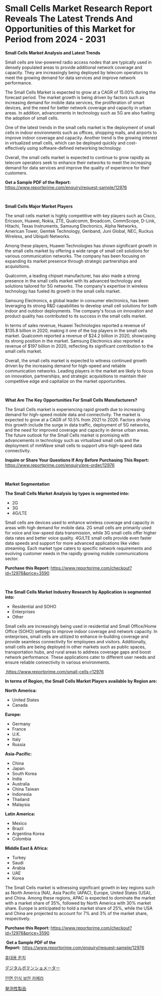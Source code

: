 <p><h1>Small Cells Market Research Report Reveals The Latest Trends And Opportunities of this Market for Period from 2024 - 2031</h1></p><p><strong>Small Cells Market Analysis and Latest Trends</strong></p>
<p><p>Small cells are low-powered radio access nodes that are typically used in densely populated areas to provide additional network coverage and capacity. They are increasingly being deployed by telecom operators to meet the growing demand for data services and improve network performance.</p><p>The Small Cells Market is expected to grow at a CAGR of 15.00% during the forecast period. The market growth is being driven by factors such as increasing demand for mobile data services, the proliferation of smart devices, and the need for better network coverage and capacity in urban areas. In addition, advancements in technology such as 5G are also fueling the adoption of small cells.</p><p>One of the latest trends in the small cells market is the deployment of small cells in indoor environments such as offices, shopping malls, and airports to improve indoor coverage and capacity. Another trend is the growing interest in virtualized small cells, which can be deployed quickly and cost-effectively using software-defined networking technology.</p><p>Overall, the small cells market is expected to continue to grow rapidly as telecom operators seek to enhance their networks to meet the increasing demand for data services and improve the quality of experience for their customers.</p></p>
<p><strong>Get a Sample PDF of the Report:&nbsp;</strong> <a href="https://www.reportprime.com/enquiry/request-sample/12976">https://www.reportprime.com/enquiry/request-sample/12976</a></p>
<p>&nbsp;</p>
<p><strong>Small Cells Major Market Players</strong></p>
<p><p>The small cells market is highly competitive with key players such as Cisco, Ericsson, Huawei, Nokia, ZTE, Qualcomm, Broadcom, CommScope, D-Link, Hitachi, Texas Instruments, Samsung Electronics, Alpha Networks, American Tower, Gemtek Technology, Genband, Juni Global, NEC, Ruckus Wireless, and Ubiquiti Networks.</p><p>Among these players, Huawei Technologies has shown significant growth in the small cells market by offering a wide range of small cell solutions for various communication networks. The company has been focusing on expanding its market presence through strategic partnerships and acquisitions.</p><p>Qualcomm, a leading chipset manufacturer, has also made a strong presence in the small cells market with its advanced technology and solutions tailored for 5G networks. The company's expertise in wireless technology has fueled its growth in the small cells market.</p><p>Samsung Electronics, a global leader in consumer electronics, has been leveraging its strong R&D capabilities to develop small cell solutions for both indoor and outdoor deployments. The company's focus on innovation and product quality has contributed to its success in the small cells market.</p><p>In terms of sales revenue, Huawei Technologies reported a revenue of $135.8 billion in 2020, making it one of the top players in the small cells market. Qualcomm reported a revenue of $24.2 billion in 2020, showcasing its strong position in the market. Samsung Electronics also reported a revenue of $197 billion in 2020, reflecting its significant contribution to the small cells market.</p><p>Overall, the small cells market is expected to witness continued growth driven by the increasing demand for high-speed and reliable communication networks. Leading players in the market are likely to focus on innovation, partnerships, and strategic acquisitions to maintain their competitive edge and capitalize on the market opportunities.</p></p>
<p>&nbsp;</p>
<p><strong>What Are The Key Opportunities For Small Cells Manufacturers?</strong></p>
<p><p>The Small Cells market is experiencing rapid growth due to increasing demand for high-speed mobile data and connectivity. The market is expected to grow at a CAGR of 10.5% from 2021 to 2026. Factors driving this growth include the surge in data traffic, deployment of 5G networks, and the need for improved coverage and capacity in dense urban areas. The future outlook for the Small Cells market is promising with advancements in technology such as virtualized small cells and the deployment of mmWave small cells to support ultra-high-speed data connectivity.</p></p>
<p><strong>Inquire or Share Your Questions If Any Before Purchasing This Report:</strong> <a href="https://www.reportprime.com/enquiry/pre-order/12976">https://www.reportprime.com/enquiry/pre-order/12976</a></p>
<p>&nbsp;</p>
<p><strong>Market Segmentation</strong></p>
<p><strong>The Small Cells Market Analysis by types is segmented into:</strong></p>
<p><ul><li>2G</li><li>3G</li><li>4G/LTE</li></ul></p>
<p><p>Small cells are devices used to enhance wireless coverage and capacity in areas with high demand for mobile data. 2G small cells are primarily used for voice and low-speed data transmission, while 3G small cells offer higher data rates and better voice quality. 4G/LTE small cells provide even faster data speeds and support for more advanced applications like video streaming. Each market type caters to specific network requirements and evolving customer needs in the rapidly growing mobile communications sector.</p></p>
<p><strong>Purchase this Report:&nbsp;</strong><a href="https://www.reportprime.com/checkout?id=12976&price=3590">https://www.reportprime.com/checkout?id=12976&price=3590</a></p>
<p>&nbsp;</p>
<p><strong>The Small Cells Market Industry Research by Application is segmented into:</strong></p>
<p><ul><li>Residential and SOHO</li><li>Enterprises</li><li>Other</li></ul></p>
<p><p>Small cells are increasingly being used in residential and Small Office/Home Office (SOHO) settings to improve indoor coverage and network capacity. In enterprises, small cells are utilized to enhance in-building coverage and provide seamless connectivity for employees and visitors. Additionally, small cells are being deployed in other markets such as public spaces, transportation hubs, and rural areas to address coverage gaps and boost network performance. These applications cater to different user needs and ensure reliable connectivity in various environments.</p></p>
<p><a href="https://www.reportprime.com/small-cells-r12976">&nbsp;https://www.reportprime.com/small-cells-r12976</a></p>
<p><strong>In terms of Region, the Small Cells Market Players available by Region are:</strong></p>
<p>
    <p> <strong> North America: </strong>
        <ul>
            <li>United States</li>
            <li>Canada</li>
        </ul>
        </p> 
    <p> <strong> Europe: </strong>
        <ul>
            <li>Germany</li>
            <li>France</li>
            <li>U.K.</li>
            <li>Italy</li>
            <li>Russia</li>
        </ul>
        </p> 
    <p> <strong> Asia-Pacific: </strong>
        <ul>
            <li>China</li>
            <li>Japan</li>
            <li>South Korea</li>
            <li>India</li>
            <li>Australia</li>
            <li>China Taiwan</li>
            <li>Indonesia</li>
            <li>Thailand</li>
            <li>Malaysia</li>
        </ul>
        </p> 
    <p> <strong> Latin America: </strong>
        <ul>
            <li>Mexico</li>
            <li>Brazil</li>
            <li>Argentina Korea</li>
            <li>Colombia</li>
        </ul>
        </p> 
    <p> <strong> Middle East & Africa: </strong>
        <ul>
            <li>Turkey</li>
            <li>Saudi</li>
            <li>Arabia</li>
            <li>UAE</li>
            <li>Korea</li>
        </ul>
    </p>
    </p>
<p><p>The Small Cells market is witnessing significant growth in key regions such as North America (NA), Asia Pacific (APAC), Europe, United States (USA), and China. Among these regions, APAC is expected to dominate the market with a market share of 35%, followed by North America with 30% market share. Europe is anticipated to hold a market share of 25%, while the USA and China are projected to account for 7% and 3% of the market share, respectively.</p></p>
<p><strong>Purchase this Report: </strong><a href="https://www.reportprime.com/checkout?id=12976&price=3590">https://www.reportprime.com/checkout?id=12976&price=3590</a></p>
<p>&nbsp;<strong>Get a Sample PDF of the Report:&nbsp;&nbsp;</strong><a href="https://www.reportprime.com/enquiry/request-sample/12976">https://www.reportprime.com/enquiry/request-sample/12976</a></p>
<p><strong></strong></p>
<p><p><a href="https://medium.com/@everettilkinson56562023/%ED%9C%B4%EB%8C%80%EC%9A%A9-%EC%9C%88%EC%B9%98-%EC%8B%9C%EC%9E%A5-%EA%B7%9C%EB%AA%A8%EB%8A%94-%EA%B8%80%EB%A1%9C%EB%B2%8C-%EC%82%B0%EC%97%85%EC%97%90%EC%84%9C-%EC%B5%9C%EC%A0%81%EC%9D%98-%EB%A7%88%EC%BC%80%ED%8C%85-%EC%B1%84%EB%84%90%EC%9D%84-%EB%B3%B4%EC%97%AC%EC%A4%8D%EB%8B%88%EB%8B%A4-cb8c11c29acd">휴대용 윈치</a></p><p><a href="https://medium.com/@isomgleason2023/%E3%83%87%E3%82%B8%E3%82%BF%E3%83%AB%E3%83%9D%E3%83%86%E3%83%B3%E3%82%B7%E3%83%A7%E3%83%A1%E3%83%BC%E3%82%BF%E5%B8%82%E5%A0%B4%E3%81%AF-%E5%B8%82%E5%A0%B4%E3%82%B7%E3%82%A7%E3%82%A2-%E5%B8%82%E5%A0%B4%E5%8B%95%E5%90%91-%E5%B8%82%E5%A0%B4%E6%88%90%E9%95%B7%E3%81%AB%E9%96%A2%E3%81%99%E3%82%8B%E6%83%85%E5%A0%B1%E3%82%92%E6%8F%90%E4%BE%9B%E3%81%97%E3%81%BE%E3%81%99-1570a90a0261">デジタルポテンショメーター</a></p><p><a href="https://medium.com/@leatharoan20231/%EC%95%9E%EC%9C%BC%EB%A1%9C-2024%EB%85%84%EB%B6%80%ED%84%B0-2031%EB%85%84%EA%B9%8C%EC%A7%80-%EC%98%88%EC%B8%A1%EB%90%9C-%EC%96%BC%EA%B5%B4-%EC%9D%B8%EC%8B%9D-%EB%B3%B4%EC%95%88-%EC%B9%B4%EB%A9%94%EB%9D%BC-%EC%8B%9C%EC%9E%A5-%EB%8F%99%ED%96%A5-%EB%B0%8F-%EC%8B%9C%EC%9E%A5-%EB%B6%84%EC%84%9D-b5c6961dd3d8">안면 인식 보안 카메라</a></p><p><a href="https://medium.com/@joanacasper14/%E3%82%A8%E3%83%95%E3%82%A7%E3%83%90%E3%83%AC%E3%82%BB%E3%83%B3%E3%83%88%E8%A3%BD%E5%93%81%E5%B8%82%E5%A0%B4%E3%81%AE%E6%8C%87%E6%A8%99%E3%82%92%E8%A7%A3%E8%AA%AD%E3%81%99%E3%82%8B-%E5%B8%82%E5%A0%B4%E3%82%B7%E3%82%A7%E3%82%A2-%E3%83%88%E3%83%AC%E3%83%B3%E3%83%89-%E6%88%90%E9%95%B7%E3%83%91%E3%82%BF%E3%83%BC%E3%83%B3-8c2216a5b9ce">発泡性製品</a></p></p>